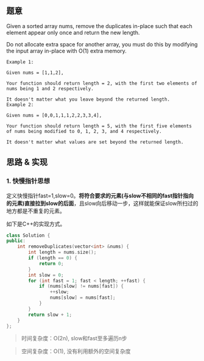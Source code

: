 ## 题意
Given a sorted array nums, remove the duplicates in-place such that each element appear only once and return the new length.

Do not allocate extra space for another array, you must do this by modifying the input array in-place with O(1) extra memory.
```
Example 1:

Given nums = [1,1,2],

Your function should return length = 2, with the first two elements of nums being 1 and 2 respectively.

It doesn't matter what you leave beyond the returned length.
Example 2:

Given nums = [0,0,1,1,1,2,2,3,3,4],

Your function should return length = 5, with the first five elements of nums being modified to 0, 1, 2, 3, and 4 respectively.

It doesn't matter what values are set beyond the returned length.
```
## 思路 & 实现

### 1. 快慢指针思想
定义快慢指针fast=1,slow=0。**将符合要求的元素(与slow不相同的fast指针指向的元素)直接拉到slow的后面**，且slow向后移动一步，这样就能保证slow所扫过的地方都是不重复的元素。

如下是C++的实现方式。

```C++
class Solution {
public:
    int removeDuplicates(vector<int> &nums) {
        int length = nums.size();
        if (length == 0) {
            return 0;
        }
        int slow = 0;
        for (int fast = 1; fast < length; ++fast) {
            if (nums[slow] != nums[fast]) {
                ++slow;
                nums[slow] = nums[fast];
            }
        }
        return slow + 1;
    }
};
```

> 时间复杂度：O(2n), slow和fast至多遍历n步

> 空间复杂度：O(1), 没有利用额外的空间复杂度

